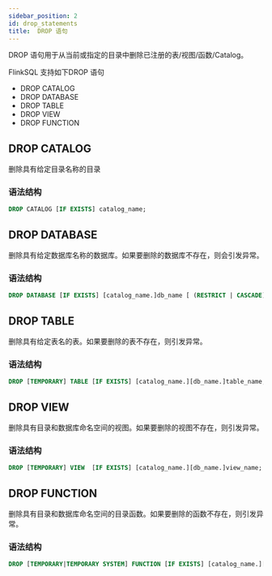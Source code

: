```yaml
---
sidebar_position: 2
id: drop_statements
title:  DROP 语句
---
```


DROP 语句用于从当前或指定的目录中删除已注册的表/视图/函数/Catalog。

FlinkSQL 支持如下DROP 语句

- DROP CATALOG
- DROP DATABASE
- DROP TABLE
- DROP VIEW
- DROP FUNCTION

## DROP CATALOG

删除具有给定目录名称的目录

### 语法结构

```sql
DROP CATALOG [IF EXISTS] catalog_name;
```

## DROP DATABASE

删除具有给定数据库名称的数据库。如果要删除的数据库不存在，则会引发异常。

### 语法结构

```sql
DROP DATABASE [IF EXISTS] [catalog_name.]db_name [ (RESTRICT | CASCADE) ];
```

## DROP TABLE

删除具有给定表名的表。如果要删除的表不存在，则引发异常。

### 语法结构

```sql
DROP [TEMPORARY] TABLE [IF EXISTS] [catalog_name.][db_name.]table_name;
```

## DROP VIEW

删除具有目录和数据库命名空间的视图。如果要删除的视图不存在，则引发异常。

### 语法结构

```sql
DROP [TEMPORARY] VIEW  [IF EXISTS] [catalog_name.][db_name.]view_name;
```

## DROP FUNCTION

删除具有目录和数据库命名空间的目录函数。如果要删除的函数不存在，则引发异常。

### 语法结构

```sql
DROP [TEMPORARY|TEMPORARY SYSTEM] FUNCTION [IF EXISTS] [catalog_name.][db_name.]function_name;
```